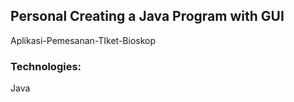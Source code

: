 ## Personal Creating a Java Program with GUI
Aplikasi-Pemesanan-TIket-Bioskop

### Technologies:
Java

